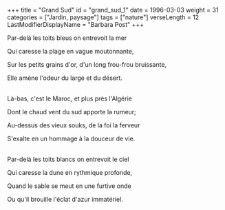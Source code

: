 +++
title = "Grand Sud"
id = "grand_sud_1"
date = 1996-03-03
weight = 31
categories = ["Jardin, paysage"]
tags = ["nature"]
verseLength = 12
LastModifierDisplayName = "Barbara Post"
+++

Par-delà les toits bleus on entrevoit la mer

Qui caresse la plage en vague moutonnante,

Sur les petits grains d'or, d'un long frou-frou bruissante,

Elle amène l'odeur du large et du désert.

 \
Là-bas, c'est le Maroc, et plus près l'Algérie

Dont le chaud vent du sud apporte la rumeur;

Au-dessus des vieux souks, de la foi la ferveur

S'exalte en un hommage à la douceur de vie.

 \
Par-delà les toits blancs on entrevoit le ciel

Qui caresse la dune en rythmique profonde,

Quand le sable se meut en une furtive onde

Ou qu'il brouille l'éclat d'azur immatériel.
